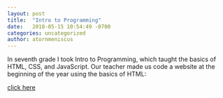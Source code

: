 ```yaml
---
layout: post
title:  "Intro to Programming"
date:   2018-05-15 10:54:49 -0700
categories: uncategorized
author: atornmeniscus
---
```

In seventh grade I took Intro to Programming, which taught the basics of HTML, CSS, and JavaScript. 
Our teacher made us code a website at the beginning of the year using the basics of HTML:

[click here][abc]

[abc]: /website/
